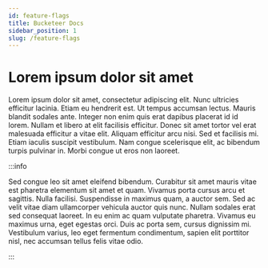 ```yaml
---
id: feature-flags
title: Bucketeer Docs
sidebar_position: 1
slug: /feature-flags
---
```


# Lorem ipsum dolor sit amet

Lorem ipsum dolor sit amet, consectetur adipiscing elit. Nunc ultricies efficitur lacinia. Etiam eu hendrerit est. Ut tempus accumsan lectus. Mauris blandit sodales ante. Integer non enim quis erat dapibus placerat id id lorem. Nullam et libero at elit facilisis efficitur. Donec sit amet tortor vel erat malesuada efficitur a vitae elit. Aliquam efficitur arcu nisi. Sed et facilisis mi. Etiam iaculis suscipit vestibulum. Nam congue scelerisque elit, ac bibendum turpis pulvinar in. Morbi congue ut eros non laoreet.

:::info

Sed congue leo sit amet eleifend bibendum. Curabitur sit amet mauris vitae est pharetra elementum sit amet et quam. Vivamus porta cursus arcu et sagittis. Nulla facilisi. Suspendisse in maximus quam, a auctor sem. Sed ac velit vitae diam ullamcorper vehicula auctor quis nunc. Nullam sodales erat sed consequat laoreet. In eu enim ac quam vulputate pharetra. Vivamus eu maximus urna, eget egestas orci. Duis ac porta sem, cursus dignissim mi. Vestibulum varius, leo eget fermentum condimentum, sapien elit porttitor nisl, nec accumsan tellus felis vitae odio.

:::
